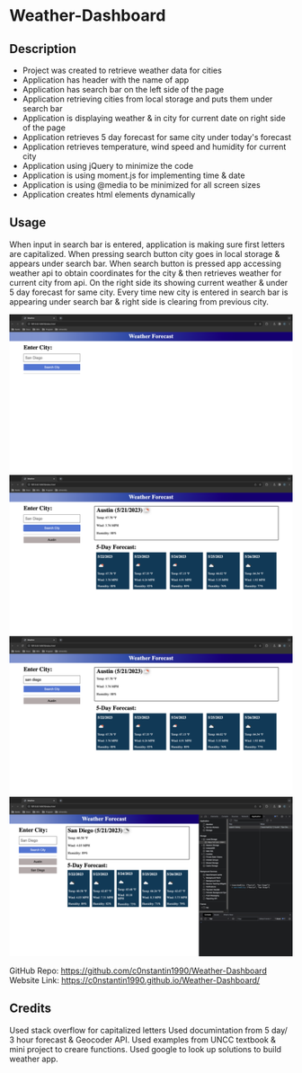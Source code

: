 # Weather-Dashboard

## Description

- Project was created to retrieve weather data for cities
- Application has header with the name of app
- Application has search bar on the left side of the page
- Application retrieving cities from local storage and puts them under search bar
- Application is displaying weather & in city for current date on right side of the page
- Application retrieves 5 day forecast for same city under today's forecast
- Application retrieves temperature, wind speed and humidity for current city
- Application using jQuery to minimize the code
- Application is using moment.js for implementing time & date
- Application is using @media to be minimized for all screen sizes
- Application creates html elements dynamically

## Usage

When input in search bar is entered, application is making sure first letters are capitalized. When pressing search button city goes in local storage & appears under search bar. When search button is pressed app accessing weather api to obtain coordinates for the city & then retrieves weather for current city from api. On the right side its showing current weather & under 5 day forecast for same city. Every time new city is entered in search bar is appearing under search bar & right side is clearing from previous city.

![Main](/assets/screenshots/main.png)
![First city](/assets/screenshots/first_city.png)
![Capitalize city](/assets/screenshots/capitalize_city.png)
![Local storage](/assets/screenshots/local_storage.png)

GitHub Repo: https://github.com/c0nstantin1990/Weather-Dashboard
Website Link: https://c0nstantin1990.github.io/Weather-Dashboard/

## Credits

Used stack overflow for capitalized letters
Used documintation from 5 day/ 3 hour forecast & Geocoder API.
Used examples from UNCC textbook & mini project to creare functions.
Used google to look up solutions to build weather app.

